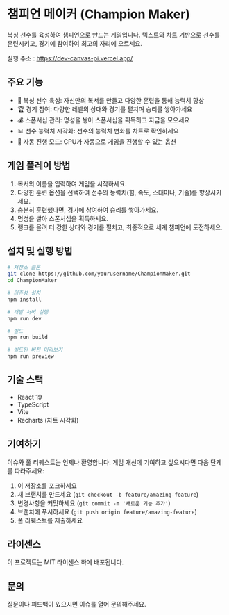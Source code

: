 # 챔피언 메이커 (Champion Maker)

복싱 선수를 육성하여 챔피언으로 만드는 게임입니다. 텍스트와 차트 기반으로 선수를 훈련시키고, 경기에 참여하여 최고의 자리에 오르세요.

실행 주소 : https://dev-canvas-pi.vercel.app/

## 주요 기능

- 🥊 복싱 선수 육성: 자신만의 복서를 만들고 다양한 훈련을 통해 능력치 향상
- 🏆 경기 참여: 다양한 레벨의 상대와 경기를 펼치며 승리를 쌓아가세요
- 💰 스폰서십 관리: 명성을 쌓아 스폰서십을 획득하고 자금을 모으세요
- 📊 선수 능력치 시각화: 선수의 능력치 변화를 차트로 확인하세요
- 🤖 자동 진행 모드: CPU가 자동으로 게임을 진행할 수 있는 옵션

## 게임 플레이 방법

1. 복서의 이름을 입력하여 게임을 시작하세요.
2. 다양한 훈련 옵션을 선택하여 선수의 능력치(힘, 속도, 스태미나, 기술)를 향상시키세요.
3. 충분히 훈련했다면, 경기에 참여하여 승리를 쌓아가세요.
4. 명성을 쌓아 스폰서십을 획득하세요.
5. 랭크를 올려 더 강한 상대와 경기를 펼치고, 최종적으로 세계 챔피언에 도전하세요.

## 설치 및 실행 방법

```bash
# 저장소 클론
git clone https://github.com/yourusername/ChampionMaker.git
cd ChampionMaker

# 의존성 설치
npm install

# 개발 서버 실행
npm run dev

# 빌드
npm run build

# 빌드된 버전 미리보기
npm run preview
```

## 기술 스택

- React 19
- TypeScript
- Vite
- Recharts (차트 시각화)

## 기여하기

이슈와 풀 리퀘스트는 언제나 환영합니다. 게임 개선에 기여하고 싶으시다면 다음 단계를 따라주세요:

1. 이 저장소를 포크하세요
2. 새 브랜치를 만드세요 (`git checkout -b feature/amazing-feature`)
3. 변경사항을 커밋하세요 (`git commit -m '새로운 기능 추가'`)
4. 브랜치에 푸시하세요 (`git push origin feature/amazing-feature`)
5. 풀 리퀘스트를 제출하세요

## 라이센스

이 프로젝트는 MIT 라이센스 하에 배포됩니다.

## 문의

질문이나 피드백이 있으시면 이슈를 열어 문의해주세요. 
